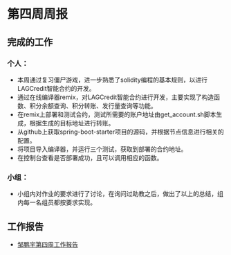 # 第四周周报 

## 完成的工作

### 个人：

* 本周通过复习僵尸游戏，进一步熟悉了solidity编程的基本规则，以进行LAGCredit智能合约的开发。
* 通过在线编译器remix，对LAGCredit智能合约进行开发，主要实现了构造函数、积分余额查询、积分转账、发行量查询等功能。
* 在remix上部署和测试合约，测试所需要的账户地址由get_account.sh脚本生成，根据生成的目标地址进行转账。
* 从github上获取spring-boot-starter项目的源码，并根据节点信息进行相关的配置。
* 将项目导入编译器，并运行三个测试，获取到部署的合约地址。
* 在控制台查看是否部署成功，且可以调用相应的函数。

 

### 小组：

* 小组内对作业的要求进行了讨论，在询问过助教之后，做出了以上的总结，组内每一名组员都按要求实现。

  



## 工作报告

* [邹鹏宇第四周工作报告](https://github.com/2019-scut-practical-training-team/webank/blob/dev/day2/邹鹏宇/weekly_reprot4.md)

